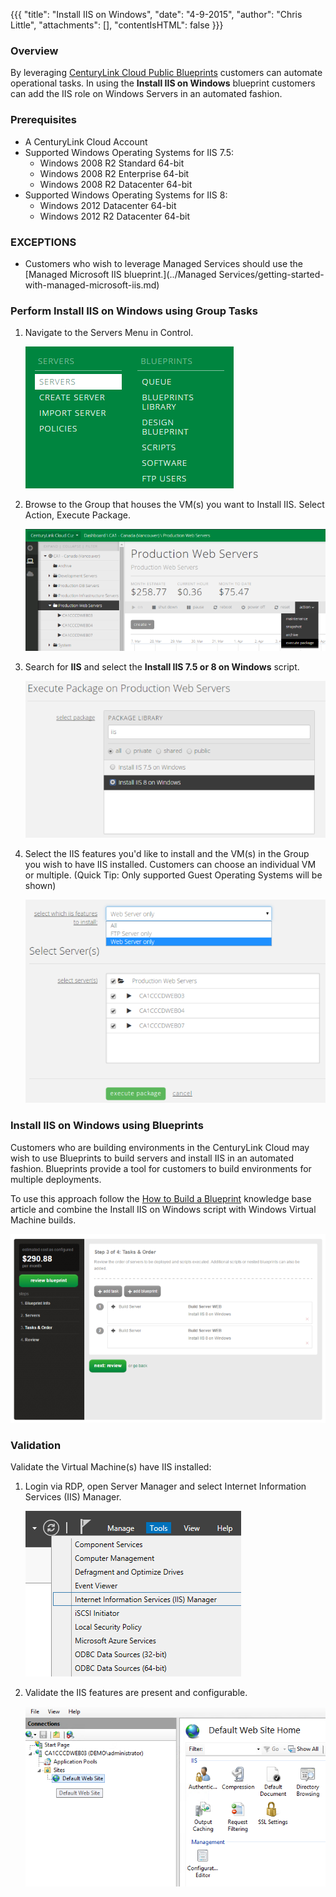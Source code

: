 {{{
  "title": "Install IIS on Windows",
  "date": "4-9-2015",
  "author": "Chris Little",
  "attachments": [],
  "contentIsHTML": false
}}}

### Overview

By leveraging [CenturyLink Cloud Public Blueprints](../Blueprints/centurylink-cloud-public-blueprint-packages.md) customers can automate operational tasks.  In using the **Install IIS on Windows** blueprint customers can add the IIS role on Windows Servers in an automated fashion.

### Prerequisites

* A CenturyLink Cloud Account
* Supported Windows Operating Systems for IIS 7.5:
    * Windows 2008 R2 Standard 64-bit
    * Windows 2008 R2 Enterprise 64-bit
    * Windows 2008 R2 Datacenter 64-bit
* Supported Windows Operating Systems for IIS 8:
    * Windows 2012 Datacenter 64-bit
    * Windows 2012 R2 Datacenter 64-bit

### EXCEPTIONS

* Customers who wish to leverage Managed Services should use the [Managed Microsoft IIS blueprint.](../Managed Services/getting-started-with-managed-microsoft-iis.md)

### Perform Install IIS on Windows using Group Tasks

1. Navigate to the Servers Menu in Control.

    ![Portal Servers Menu](../images/Install-IIS-on-Windows-01.png)

2. Browse to the Group that houses the VM(s) you want to Install IIS. Select Action, Execute Package.

    ![execute package on group](../images/Install-IIS-on-Windows-02.png)

3. Search for **IIS** and select the **Install IIS 7.5 or 8 on Windows** script.

    ![Search for IIS](../images/Install-IIS-on-Windows-03.png)

4. Select the IIS features you'd like to install and the VM(s) in the Group you wish to have IIS installed. Customers can choose an individual VM or multiple. (Quick Tip: Only supported Guest Operating Systems will be shown)

    ![Select Features and Servers](../images/Install-IIS-on-Windows-04.png)

### Install IIS on Windows using Blueprints

Customers who are building environments in the CenturyLink Cloud may wish to use Blueprints to build servers and install IIS in an automated fashion. Blueprints provide a tool for customers to build environments for multiple deployments.

To use this approach follow the [How to Build a Blueprint](../Blueprints/how-to-build-a-blueprint.md) knowledge base article and combine the Install IIS on Windows script with Windows Virtual Machine builds.

  ![Web Servers Environment build blueprint](../images/Install-IIS-on-Windows-05.png)

### Validation

Validate the Virtual Machine(s) have IIS installed:

1. Login via RDP, open Server Manager and select Internet Information Services (IIS) Manager.

    ![Run RDP and open server manager](../images/Install-IIS-on-Windows-06.png)

2.  Validate the IIS features are present and configurable.

    ![Validate IIS](../images/Install-IIS-on-Windows-07.png)
